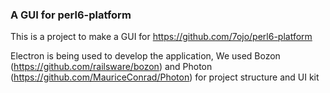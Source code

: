 ### A GUI for perl6-platform

This is a project to make a GUI for https://github.com/7ojo/perl6-platform

Electron is being used to develop the application, We used Bozon (https://github.com/railsware/bozon) and Photon (https://github.com/MauriceConrad/Photon) for project structure and UI kit
